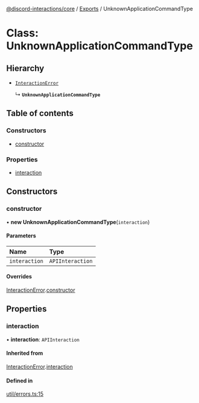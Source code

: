[@discord-interactions/core](../README.md) / [Exports](../modules.md) / UnknownApplicationCommandType

# Class: UnknownApplicationCommandType

## Hierarchy

- [`InteractionError`](InteractionError.md)

  ↳ **`UnknownApplicationCommandType`**

## Table of contents

### Constructors

- [constructor](UnknownApplicationCommandType.md#constructor)

### Properties

- [interaction](UnknownApplicationCommandType.md#interaction)

## Constructors

### constructor

• **new UnknownApplicationCommandType**(`interaction`)

#### Parameters

| Name | Type |
| :------ | :------ |
| `interaction` | `APIInteraction` |

#### Overrides

[InteractionError](InteractionError.md).[constructor](InteractionError.md#constructor)

## Properties

### interaction

• **interaction**: `APIInteraction`

#### Inherited from

[InteractionError](InteractionError.md).[interaction](InteractionError.md#interaction)

#### Defined in

[util/errors.ts:15](https://github.com/ssMMiles/discord-interactions/blob/50693ee/packages/core/src/util/errors.ts#L15)
